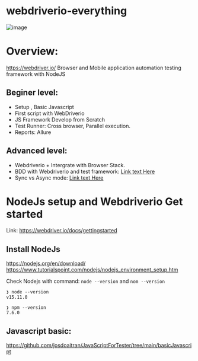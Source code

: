 # webdriverio-everything
![image](https://user-images.githubusercontent.com/17884068/147403460-8a51e402-c8b9-46a1-a217-313c58901d1a.png)

# Overview:
https://webdriver.io/
Browser and Mobile application automation testing framework with NodeJS

## Beginer level:

- Setup , Basic Javascript
- First script with WebDriverio
- JS Framework Develop from Scratch
- Test Runner: Cross browser, Parallel execution.
- Reports: Allure


## Advanced level:

- Webdriverio + Intergrate with Browser Stack.
- BDD with Webdriverio and test framework: [Link text Here](https://webdriver.io/docs/frameworks/)
- Sync vs Async mode: [Link text Here](https://webdriver.io/docs/sync-vs-async/)


# NodeJs setup and Webdriverio Get started
Link: https://webdriver.io/docs/gettingstarted

## Install NodeJs
https://nodejs.org/en/download/
https://www.tutorialspoint.com/nodejs/nodejs_environment_setup.htm

Check Nodejs with command: `node --version` and `nom --version`

```
❯ node --version
v15.11.0

❯ npm --version
7.6.0

```

## Javascript basic:
https://github.com/josdoaitran/JavaScriptForTester/tree/main/basicJavascript

